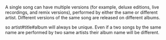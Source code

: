 A single song can have multiple versions (for example, deluxe editions, live recordings, and
remix versions), performed by either the same or different artist. Different versions of the
same song are released on different albums.

so artist#title#album will always be unique. Even if a two songs by the same name are performed by two same artists their album name will be different.
